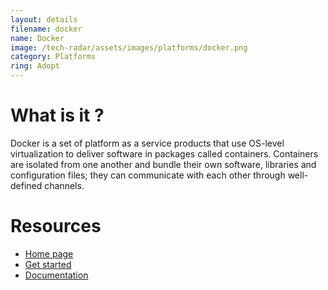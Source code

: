```yaml
---
layout: details
filename: docker 
name: Docker
image: /tech-radar/assets/images/platforms/docker.png 
category: Platforms
ring: Adopt
---
```


# What is it ?
Docker is a set of platform as a service products that use OS-level virtualization to deliver software in packages called containers. Containers are isolated from one another and bundle their own software, libraries and configuration files; they can communicate with each other through well-defined channels.

# Resources
- [Home page](https://www.docker.com/)
- [Get started](https://www.docker.com/get-started)
- [Documentation](https://docs.docker.com/)

